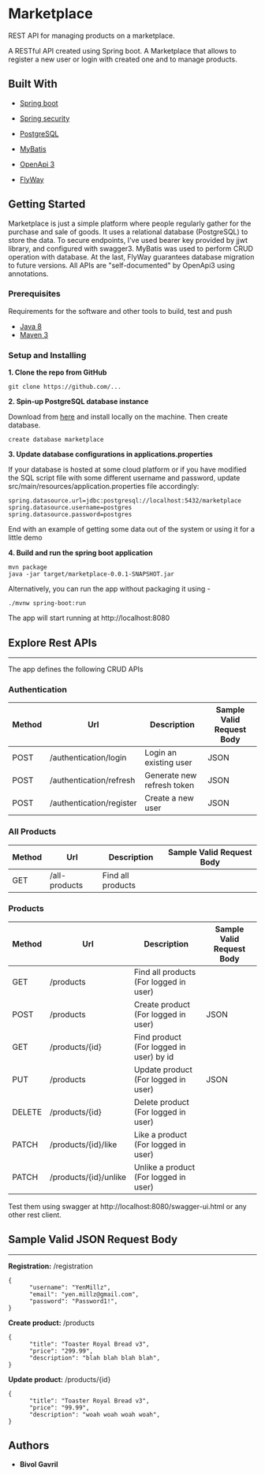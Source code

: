 # Marketplace

REST API for managing products on a marketplace.

A RESTful API created using Spring boot. A Marketplace that allows
to register a new user or login with created one and to manage products.

## Built With

- [Spring boot](https://spring.io/projects/spring-boot/)

- [Spring security](https://spring.io/projects/spring-security/)

- [PostgreSQL](https://www.postgresql.org/)

- [MyBatis](https://mybatis.org/mybatis-3/)

- [OpenApi 3](https://springdoc.org//)

- [FlyWay](https://flywaydb.org//)

## Getting Started

Marketplace is just a simple platform where people
regularly gather for the purchase and sale of goods. 
It uses a relational database (PostgreSQL) to store the data. 
To secure endpoints, I've used bearer key provided by 
jjwt library, and configured with swagger3. MyBatis was used to
perform CRUD operation with database. At the last, FlyWay guarantees
database migration to future versions.
All APIs are "self-documented" by OpenApi3 using annotations.

### Prerequisites

Requirements for the software and other tools to build, test and push
- [Java 8](https://www.oracle.com/java/technologies/javase/javase-jdk8-downloads.html)
- [Maven 3](https://maven.apache.org/mailing-lists.html)

### Setup and Installing

**1. Clone the repo from GitHub**
   
    git clone https://github.com/...

**2. Spin-up PostgreSQL database instance**

Download from [here](https://www.postgresql.org/) and install 
locally on the machine. Then create database.
     
    create database marketplace

**3. Update database configurations in applications.properties** 

If your database is hosted at some cloud platform or if you
have modified the SQL script file with some different
username and password, update src/main/resources/application.properties
file accordingly:

    spring.datasource.url=jdbc:postgresql://localhost:5432/marketplace
    spring.datasource.username=postgres
    spring.datasource.password=postgres    
     
End with an example of getting some data out of the system or using it
for a little demo

**4. Build and run the spring boot application**

    mvn package
    java -jar target/marketplace-0.0.1-SNAPSHOT.jar

Alternatively, you can run the app without packaging it using -

    ./mvnw spring-boot:run

The app will start running at http://localhost:8080

## Explore Rest APIs

---

The app defines the following CRUD APIs

### Authentication

Method | Url | Description | Sample Valid Request Body
--- | --- | --- | --- |
POST | /authentication/login | Login an existing user | JSON
POST | /authentication/refresh | Generate new refresh token | JSON
POST | /authentication/register | Create a new user | JSON

### All Products

Method | Url | Description | Sample Valid Request Body
--- | --- | --- | --- |
GET | /all-products | Find all products |

### Products

Method | Url | Description | Sample Valid Request Body
--- | --- | --- | --- |
GET | /products | Find all products (For logged in user)
POST | /products | Create product (For logged in user) | JSON
GET | /products/{id} | Find product (For logged in user) by id
PUT | /products | Update product (For logged in user) | JSON
DELETE | /products/{id} | Delete product (For logged in user)
PATCH | /products/{id}/like | Like a product (For logged in user)
PATCH | /products/{id}/unlike | Unlike a product (For logged in user)

Test them using swagger at http://localhost:8080/swagger-ui.html
or any other rest client.

## Sample Valid JSON Request Body

---

**Registration:** /registration

    {
          "username": "YenMillz",
          "email": "yen.millz@gmail.com",
          "password": "Password1!",
    }

**Create product:** /products

    {
          "title": "Toaster Royal Bread v3",
          "price": "299.99",
          "description": "blah blah blah blah",
    }

**Update product:** /products/{id}

    {
          "title": "Toaster Royal Bread v3",
          "price": "99.99",
          "description": "woah woah woah woah",
    }

## Authors

- **Bivol Gavril**
